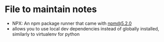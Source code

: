 # File to maintain notes

- NPX: An npm package runner that came with npm@5.2.0
- allows you to use local dev dependencies instead of globally installed, similarly to virtualenv for python
